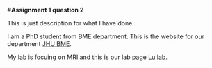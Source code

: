 #**Assignment 1 question 2**

This is just description for what I have done.

I am a PhD student from BME department. This is the website for our department [JHU BME](https://www.bme.jhu.edu/).

My lab is focuing on MRI and this is our lab page [Lu lab](http://www.mri.jhmi.edu/hlulab/index.html).
